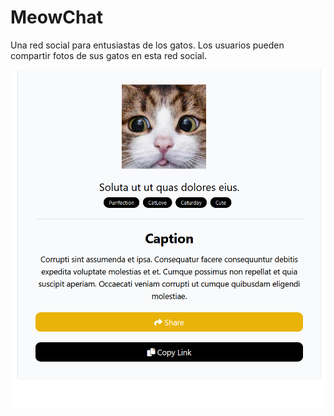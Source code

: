 # MeowChat

Una red social para entusiastas de los gatos. Los usuarios pueden compartir fotos de sus gatos en esta red social.

![MeowChat Screenshot](/public/images/MeowChat-screenshot1.png "MeowChat")